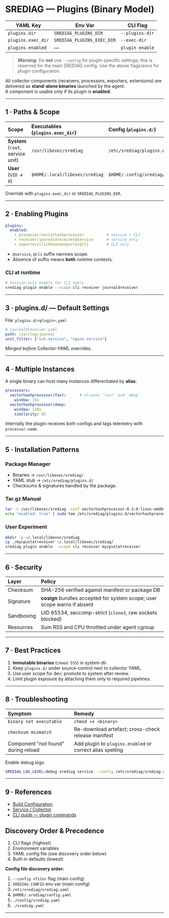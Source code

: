 # SREDIAG — Plugins (Binary Model)

| YAML Key           | Env Var                    | CLI Flag         |
|--------------------|---------------------------|------------------|
| `plugins.dir`      | `SREDIAG_PLUGINS_DIR`      | `--plugins-dir`  |
| `plugins.exec_dir` | `SREDIAG_PLUGINS_EXEC_DIR` | `--exec-dir`     |
| `plugins.enabled`  | —                         | `plugin enable`  |

> **Warning:** Do **not** use `--config` for plugin-specific settings; this is reserved for the main SREDIAG config. Use the above flags/envs for plugin configuration.

All collector components (receivers, processors, exporters, extensions)
are delivered as **stand-alone binaries** launched by the agent.  
A component is usable only if its plugin is **enabled**.

---

## 1 · Paths & Scope

| Scope | Executables (`plugins.exec_dir`) | Config (`plugins.d/`) |
| :---- | :------------------------------ | :-------------------- |
| **System** (`root`, service unit) | `/usr/libexec/srediag` | `/etc/srediag/plugins.d` |
| **User** (`UID ≠ 0`) | `$HOME/.local/libexec/srediag` | `$HOME/.config/srediag/plugins.d` |

Override with `plugins.exec_dir` or `SREDIAG_PLUGINS_DIR`.

---

## 2 · Enabling Plugins

```yaml
plugins:
  enabled:
    - processor/vectorhashprocessor          # service + CLI
    - receiver/journaldreceiver@service      # service only
    - exporter/clickhouseexporter@cli        # CLI only
```

* `@service`, `@cli` suffix narrows scope.  
* Absence of suffix means **both** runtime contexts.

### CLI at runtime

```bash
# Session-only enable for CLI tools
srediag plugin enable --scope cli receiver journaldreceiver
```

---

## 3 · plugins.d/ — Default Settings

File: `plugins.d/<plugin>.yaml`

```yaml
# journaldreceiver.yaml
path: /var/log/journal
unit_filter: ["ssh.service", "nginx.service"]
```

*Merged before* Collector-YAML overrides.

---

## 4 · Multiple Instances

A single binary can host many *instances* differentiated by **alias**:

```yaml
processors:
  vectorhashprocessor/fast:      # aliases `fast` and `deep`
    window: 15s
  vectorhashprocessor/deep:
    window: 120s
    similarity: 92
```

Internally the plugin receives both configs and tags telemetry with
`processor.name`.

---

## 5 · Installation Patterns

### Package Manager

* Binaries → `/usr/libexec/srediag/`  
* YAML stub → `/etc/srediag/plugins.d/`  
* Checksums & signatures handled by the package.

### Tar.gz Manual

```bash
tar -C /usr/libexec/srediag -xzvf vectorhashprocessor-0.3.0-linux-amd64.tar.gz
echo "enabled: true" | sudo tee /etc/srediag/plugins.d/vectorhashprocessor.yaml
```

### User Experiment

```bash
mkdir -p ~/.local/libexec/srediag
cp ./mycpustatreceiver ~/.local/libexec/srediag/
srediag plugin enable --scope cli receiver mycpustatreceiver
```

---

## 6 · Security

| Layer | Policy |
| :---- | :----- |
| Checksum | SHA-256 verified against manifest or package DB |
| Signature | **cosign** bundles accepted for system scope; user scope warns if absent |
| Sandboxing | UID 65534, seccomp-strict (`clone3`, raw sockets blocked) |
| Resources | Sum RSS and CPU throttled under agent cgroup |

---

## 7 · Best Practices

1. **Immutable binaries** (`chmod 555`) in system dir.  
2. Keep `plugins.d/` under source-control next to collector YAML.  
3. Use user scope for dev; promote to system after review.  
4. Limit plugin exposure by attaching them only to required pipelines.

---

## 8 · Troubleshooting

| Symptom | Remedy |
| :------ | :----- |
| `binary not executable` | `chmod +x <binary>` |
| `checksum mismatch` | Re-download artefact; cross-check release manifest |
| Component "not found" during reload | Add plugin to `plugins.enabled` or correct alias spelling |

Enable debug logs:

```bash
SREDIAG_LOG_LEVEL=debug srediag service --config /etc/srediag/srediag.yaml
```

---

## 9 · References

* [Build Configuration](build.md)  
* [Service / Collector](service.md)  
* [CLI guide — plugin commands](../cli/README.md)

## Discovery Order & Precedence

1. CLI flags (highest)
2. Environment variables
3. YAML config file (see discovery order below)
4. Built-in defaults (lowest)

**Config file discovery order:**

1. `--config <file>` flag (main config)
2. `SREDIAG_CONFIG` env var (main config)
3. `/etc/srediag/srediag.yaml`
4. `$HOME/.srediag/config.yaml`
5. `./config/srediag.yaml`
6. `./srediag.yaml`

---
